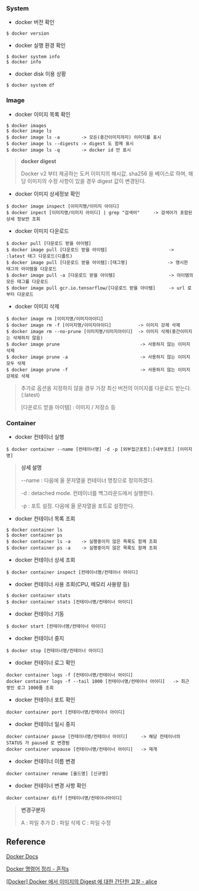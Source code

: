 
### System

- docker 버전 확인

```
$ docker version
```

- docker 실행 환경 확인

```
$ docker system info
$ docker info
```

- docker disk 이용 상황

```
$ docker system df
```

### Image

- docker 이미지 목록 확인

```
$ docker images
$ docker image ls
$ docker image ls -a        -> 모든(중간이미지까지) 이미지를 표시
$ docker image ls --digests -> digest 도 함께 표시
$ docker image ls -q        -> docker id 만 표시 
```

> **docker digest**
> 
> Docker v2 부터 제공하는 도커 이미지의 해시값. sha256 을 베이스로 하며, 해당 이미지의 수정 사항이 있을 경우
> digest 값이 변경된다. 

- docker 이미지 상세정보 확인

```
$ docker image inspect [이미지명/이미지 아이디]
$ docker inpect [이미지명/이미지 아이디] | grep "검색어"     -> 검색어가 포함된 상세 정보만 조회
```

- docker 이미지 다운로드

```
$ docker pull [다운로드 받을 아이템]
$ docker image pull [다운로드 받을 아이템]                       -> :latest 태그 다운로드(디폴트)
$ docker image pull [다운로드 받을 아이템]:[태그명]               -> 명시한 태그의 아이템을 다운로드
$ docker image pull -a [다운로드 받을 아이템]                    -> 아이템의 모든 태그를 다운로드
$ docker image pull gcr.io.tensorflow/[다운로드 받을 아이템]     -> url 로부터 다운로드
```

- docker 이미지 삭제

```
$ docker image rm [이미지명/이미지아이디]
$ docker image rm -f [이미지명/이미지아이디]          -> 이미지 강제 삭제
$ docker image rm --no-prune [이미지명/이미지아이디]  -> 이미지 삭제(중간이미지는 삭제하지 않음)
$ docker image prune                              -> 사용하지 않는 이미지 삭제
$ docker image prune -a                           -> 사용하지 않는 이미지 모두 삭제
$ docker image prune -f                           -> 사용하지 않는 이미지 강제로 삭제
```


> 추가로 옵션을 지정하지 않을 경우 가장 최신 버전의 이미지를 다운로드 받는다. (:latest)
> 
> [다운로드 받을 아이템] : 이미지 / 저장소 등

### Container

- docker 컨테이너 실행

```
$ docker container --name [컨테이너명] -d -p [외부접근포트]:[내부포트] [이미지명]
```

> **상세 설명** 
> 
> --name : 다음에 올 문자열을 컨테이너 명칭으로 정의하겠다.
> 
> -d : detached mode. 컨테이너를 백그라운드에서 실행한다.
> 
> -p : 포트 설정. 다음에 올 문자열을 포트로 설정한다.

- docker 컨테이너 목록 조회

```
$ docker container ls
$ docker container ps
$ docker container ls -a    -> 실행중이지 않은 목록도 함께 조회
$ docker container ps -a    -> 실행중이지 않은 목록도 함께 조회
```

- docker 컨테이너 상세 조회

```
$ docker container inspect [컨테이너명/컨테이너 아이디]
```

- docker 컨테이너 사용 조회(CPU, 메모리 사용량 등)

```
$ docker container stats
$ docker container stats [컨테이너명/컨테이너 아이디]
```

- docker 컨테이너 기동

```
$ docker start [컨테이너명/컨테이너 아이디]
```

- docker 컨테이너 중지

```
$ docker stop [컨테이너명/컨테이너 아이디]
```

- docker 컨테이너 로그 확인

```
docker container logs -f [컨테이너명/컨테이너 아이디]
docker container logs -f --tail 1000 [컨테이너명/컨테이너 아이디]   -> 최근 쌓인 로그 1000줄 조회
```

- docker 컨테이너 포트 확인

```
docker container port [컨테이너명/컨테이너 아이디]
```

- docker 컨테이너 일시 중지

```
docker container pause [컨테이너명/컨테이너 아이디]     -> 해당 컨테이너의 STATUS 가 paused 로 변경됨
docker container unpause [컨테이너명/컨테이너 아이디]   -> 재개
```

- docker 컨테이너 이름 변경

```
docker container rename [올드명] [신규명]
```

- docker 컨테이너 변경 사항 확인

```
docker container diff [컨테이너명/컨테이너아이디]
```

> **변경구분자**
> 
> A : 파일 추가
> D : 파일 삭제
> C : 파일 수정

## Reference

[Docker Docs](https://docs.docker.com/engine/reference)

[Docker 명령어 정리 - 흔적s](https://iamreo.tistory.com/entry/Docker-%EB%AA%85%EB%A0%B9%EC%96%B4-%EC%A0%95%EB%A6%AC)

[[Docker] Docker 에서 이미지의 Digest 에 대한 간단한 고찰 - alice](https://blog.naver.com/alice_k106/221149596996)